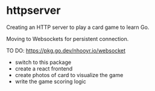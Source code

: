 # httpserver
Creating an HTTP server to play a card game to learn Go.

Moving to Websockets for persistent connection.

TO DO:
https://pkg.go.dev/nhooyr.io/websocket
- switch to this package
- create a react frontend
- create photos of card to visualize the game
- write the game scoring logic